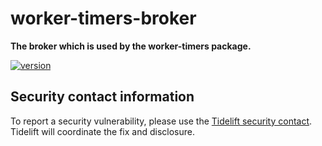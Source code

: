 # worker-timers-broker

**The broker which is used by the worker-timers package.**

[![version](https://img.shields.io/npm/v/worker-timers-broker.svg?style=flat-square)](https://www.npmjs.com/package/worker-timers-broker)

## Security contact information

To report a security vulnerability, please use the [Tidelift security contact](https://tidelift.com/security). Tidelift will coordinate the fix and disclosure.
